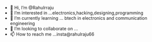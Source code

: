 - 👋 Hi, I’m @Rahulrraju
- 👀 I’m interested in ...electronics,hacking,designing,programming
- 🌱 I’m currently learning ... btech in electronics and communication engineering
- 💞️ I’m looking to collaborate on ...
- 📫 How to reach me ...insta@rahulraju66

<!---
Rahulrraju/Rahulrraju is a ✨ special ✨ repository because its `README.md` (this file) appears on your GitHub profile.
You can click the Preview link to take a look at your changes.
--->
